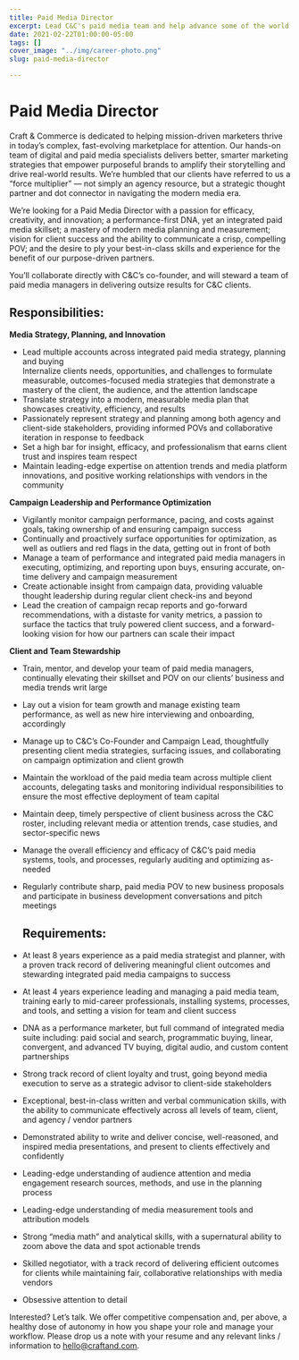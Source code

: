```yaml
---
title: Paid Media Director
excerpt: Lead C&C's paid media team and help advance some of the world’s leading causes.
date: 2021-02-22T01:00:00-05:00
tags: []
cover_image: "../img/career-photo.png"
slug: paid-media-director

---
```

# Paid Media Director

Craft & Commerce is dedicated to helping mission-driven marketers thrive in today’s complex, fast-evolving marketplace for attention. Our hands-on team of digital and paid media specialists delivers better, smarter marketing strategies that empower purposeful brands to amplify their storytelling and drive real-world results. We’re humbled that our clients have referred to us a “force multiplier” — not simply an agency resource, but a strategic thought partner and dot connector in navigating the modern media era.

We’re looking for a Paid Media Director with a passion for efficacy, creativity, and innovation; a performance-first DNA, yet an integrated paid media skillset; a mastery of modern media planning and measurement; vision for client success and the ability to communicate a crisp, compelling POV; and the desire to ply your best-in-class skills and experience for the benefit of our purpose-driven partners.

You’ll collaborate directly with C&C’s co-founder, and will steward a team of paid media managers in delivering outsize results for C&C clients.

## Responsibilities:

**Media Strategy, Planning, and Innovation**

* Lead multiple accounts across integrated paid media strategy, planning and buying  
  Internalize clients needs, opportunities, and challenges to formulate measurable, outcomes-focused media strategies that demonstrate a mastery of the client, the audience, and the attention landscape
* Translate strategy into a modern, measurable media plan that showcases creativity, efficiency, and results 
* Passionately represent strategy and planning among both agency and client-side stakeholders, providing informed POVs and collaborative iteration in response to feedback
* Set a high bar for insight, efficacy, and professionalism that earns client trust and inspires team respect
* Maintain leading-edge expertise on attention trends and media platform innovations, and positive working relationships with vendors in the community

**Campaign Leadership and Performance Optimization**

* Vigilantly monitor campaign performance, pacing, and costs against goals, taking ownership of and ensuring campaign success
* Continually and proactively surface opportunities for optimization, as well as outliers and red flags in the data, getting out in front of both
* Manage a team of performance and integrated paid media managers in executing, optimizing, and reporting upon buys, ensuring accurate, on-time delivery and campaign measurement
* Create actionable insight from campaign data, providing valuable thought leadership during regular client check-ins and beyond
* Lead the creation of campaign recap reports and go-forward recommendations, with a distaste for vanity metrics, a passion to surface the tactics that truly powered client success, and a forward-looking vision for how our partners can scale their impact

**Client and Team Stewardship**

* Train, mentor, and develop your team of paid media managers, continually elevating their skillset and POV on our clients’ business and media trends writ large
* Lay out a vision for team growth and manage existing team performance, as well as new hire interviewing and onboarding, accordingly 
* Manage up to C&C’s Co-Founder and Campaign Lead, thoughtfully presenting client media strategies, surfacing issues, and collaborating on campaign optimization and client growth
* Maintain the workload of the paid media team across multiple client accounts, delegating tasks and monitoring individual responsibilities to ensure the most effective deployment of team capital 
* Maintain deep, timely perspective of client business across the C&C roster, including relevant media or attention trends, case studies, and sector-specific news
* Manage the overall efficiency and efficacy of C&C’s paid media systems, tools, and processes, regularly auditing and optimizing as-needed 
* Regularly contribute sharp, paid media POV to new business proposals and participate in business development conversations and pitch meetings

  ## Requirements:


* At least 8 years experience as a paid media strategist and planner, with a proven track record of delivering meaningful client outcomes and stewarding integrated paid media campaigns to success
* At least 4 years experience leading and managing a paid media team, training early to mid-career professionals, installing systems, processes, and tools, and setting a vision for team and client success
* DNA as a performance marketer, but full command of integrated media suite including: paid social and search, programmatic buying, linear, convergent, and advanced TV buying, digital audio, and custom content partnerships
* Strong track record of client loyalty and trust, going beyond media execution to serve as a strategic advisor to client-side stakeholders
* Exceptional, best-in-class written and verbal communication skills, with the ability to communicate effectively across all levels of team, client, and agency / vendor partners
* Demonstrated ability to write and deliver concise, well-reasoned, and inspired media presentations, and present to clients effectively and confidently
* Leading-edge understanding of audience attention and media engagement research sources, methods, and use in the planning process
* Leading-edge understanding of media measurement tools and attribution models
* Strong “media math” and analytical skills, with a supernatural ability to zoom above the data and spot actionable trends
* Skilled negotiator, with a track record of delivering efficient outcomes for clients while maintaining fair, collaborative relationships with media vendors
* Obsessive attention to detail

Interested? Let’s talk. We offer competitive compensation and, per above, a healthy dose of autonomy in how you shape your role and manage your workflow. Please drop us a note with your resume and any relevant links / information to hello@craftand.com.